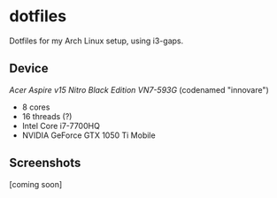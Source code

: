 # dotfiles
Dotfiles for my Arch Linux setup, using i3-gaps.

## Device
*Acer Aspire v15 Nitro Black Edition VN7-593G* (codenamed "innovare")
- 8 cores
- 16 threads (?)
- Intel Core i7-7700HQ
- NVIDIA GeForce GTX 1050 Ti Mobile

## Screenshots
[coming soon]
